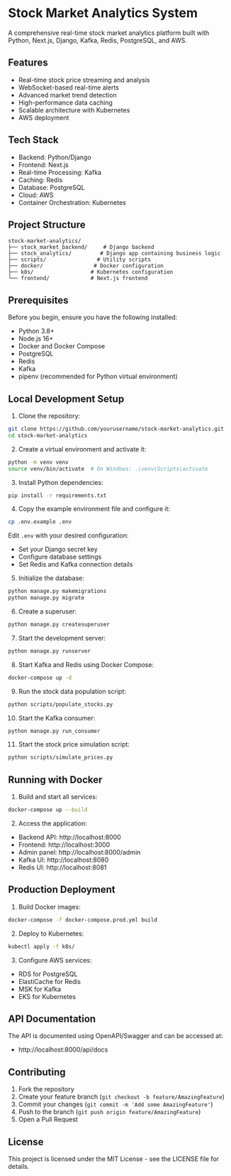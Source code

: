 # Stock Market Analytics System

A comprehensive real-time stock market analytics platform built with Python, Next.js, Django, Kafka, Redis, PostgreSQL, and AWS.

## Features

- Real-time stock price streaming and analysis
- WebSocket-based real-time alerts
- Advanced market trend detection
- High-performance data caching
- Scalable architecture with Kubernetes
- AWS deployment

## Tech Stack

- Backend: Python/Django
- Frontend: Next.js
- Real-time Processing: Kafka
- Caching: Redis
- Database: PostgreSQL
- Cloud: AWS
- Container Orchestration: Kubernetes

## Project Structure

```
stock-market-analytics/
├── stock_market_backend/     # Django backend
├── stock_analytics/         # Django app containing business logic
├── scripts/                # Utility scripts
├── docker/                # Docker configuration
├── k8s/                  # Kubernetes configuration
└── frontend/             # Next.js frontend
```

## Prerequisites

Before you begin, ensure you have the following installed:

- Python 3.8+
- Node.js 16+
- Docker and Docker Compose
- PostgreSQL
- Redis
- Kafka
- pipenv (recommended for Python virtual environment)

## Local Development Setup

1. Clone the repository:
```bash
git clone https://github.com/yourusername/stock-market-analytics.git
cd stock-market-analytics
```

2. Create a virtual environment and activate it:
```bash
python -m venv venv
source venv/bin/activate  # On Windows: .\venv\Scripts\activate
```

3. Install Python dependencies:
```bash
pip install -r requirements.txt
```

4. Copy the example environment file and configure it:
```bash
cp .env.example .env
```
Edit `.env` with your desired configuration:
- Set your Django secret key
- Configure database settings
- Set Redis and Kafka connection details

5. Initialize the database:
```bash
python manage.py makemigrations
python manage.py migrate
```

6. Create a superuser:
```bash
python manage.py createsuperuser
```

7. Start the development server:
```bash
python manage.py runserver
```

8. Start Kafka and Redis using Docker Compose:
```bash
docker-compose up -d
```

9. Run the stock data population script:
```bash
python scripts/populate_stocks.py
```

10. Start the Kafka consumer:
```bash
python manage.py run_consumer
```

11. Start the stock price simulation script:
```bash
python scripts/simulate_prices.py
```

## Running with Docker

1. Build and start all services:
```bash
docker-compose up --build
```

2. Access the application:
- Backend API: http://localhost:8000
- Frontend: http://localhost:3000
- Admin panel: http://localhost:8000/admin
- Kafka UI: http://localhost:8080
- Redis UI: http://localhost:8081

## Production Deployment

1. Build Docker images:
```bash
docker-compose -f docker-compose.prod.yml build
```

2. Deploy to Kubernetes:
```bash
kubectl apply -f k8s/
```

3. Configure AWS services:
- RDS for PostgreSQL
- ElastiCache for Redis
- MSK for Kafka
- EKS for Kubernetes

## API Documentation

The API is documented using OpenAPI/Swagger and can be accessed at:
- http://localhost:8000/api/docs

## Contributing

1. Fork the repository
2. Create your feature branch (`git checkout -b feature/AmazingFeature`)
3. Commit your changes (`git commit -m 'Add some AmazingFeature'`)
4. Push to the branch (`git push origin feature/AmazingFeature`)
5. Open a Pull Request

## License

This project is licensed under the MIT License - see the LICENSE file for details.
